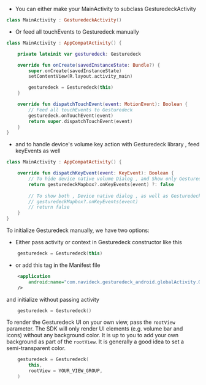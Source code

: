 - You can either make your MainActivity to subclass GesturedeckActivity

```kotlin
class MainActivity : GesturedeckActivity()
```

- Or feed all touchEvents to Gesturedeck manually

```kotlin
class MainActivity : AppCompatActivity() {

    private lateinit var gesturedeck: Gesturedeck

    override fun onCreate(savedInstanceState: Bundle?) {
        super.onCreate(savedInstanceState)
        setContentView(R.layout.activity_main)

        gesturedeck = Gesturedeck(this)
    }

    override fun dispatchTouchEvent(event: MotionEvent): Boolean {
        // Feed all touchEvents to Gesturedeck
        gesturedeck.onTouchEvent(event)
        return super.dispatchTouchEvent(event)
    }
}
```

- and to handle device's volume key action with Gesturedeck library , feed keyEvents as well

```kotlin
class MainActivity : AppCompatActivity() {

    override fun dispatchKeyEvent(event: KeyEvent): Boolean {    
        // To hide device native volume Dialog , and Show only Gesturedeck UI
        return gesturedeckMapbox?.onKeyEvents(event) ?: false
        
        // To show both , Device native dialog , as well as GesturedeckUI
        // gesturedeckMapbox?.onKeyEvents(event)
        // return false
    }
}
```

To initialize Gesturedeck manually, we have two options:

- Either pass activity or context in Gesturedeck constructor like this

```kotlin
    gesturedeck = Gesturedeck(this)
```

- or add this tag in the Manifest file

```xml
    <application
        android:name="com.navideck.gesturedeck_android.globalActivity.GlobalApplication"
    />
```

and initialize without passing activity

```kotlin
    gesturedeck = Gesturedeck()
```

To render the Gesturedeck UI on your own view, pass the `rootView` parameter.
The SDK will only render UI elements (e.g. volume bar and icons) without any background color. It is up to you to add your own background as part of the `rootView`. It is generally a good idea to set a semi-transparent color.
```kotlin
    gesturedeck = Gesturedeck(
        this,
        rootView = YOUR_VIEW_GROUP,
    )
```
